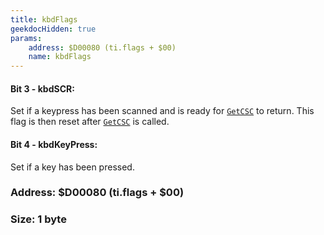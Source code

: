 ```yaml
---
title: kbdFlags
geekdocHidden: true
params:
    address: $D00080 (ti.flags + $00)
    name: kbdFlags
---
```


#### Bit 3 - kbdSCR:
Set if a keypress has been scanned and is ready for [`GetCSC`](../../../../syscalls/all/GetCSC) to return. This flag is then reset after [`GetCSC`](../../../../syscalls/all/GetCSC) is called.

#### Bit 4 - kbdKeyPress:
Set if a key has been pressed.

### Address: $D00080 (ti.flags + $00)

### Size: 1 byte
